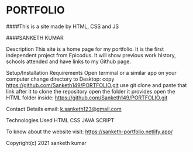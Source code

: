 # PORTFOLIO

####This is a site made by HTML, CSS and JS

####SANKETH KUMAR

Description
This site is a home page for my portfolio. It is the first independent project from Epicodus. It will show previous work history, schools attended and have links to my Github page.

Setup/Installation Requirements
Open terminal or a similar app on your computer
change directory to Desktop:
copy https://github.com/Sanketh149/PORTFOLIO.git
use git clone and paste that link after it to clone the repository
open the folder it provides
open the HTML folder inside:
https://github.com/Sanketh149/PORTFOLIO.git


Contact Details
email: k.sanketh123@gmail.com

Technologies Used
HTML CSS JAVA SCRIPT

To know about the website visit:
https://sanketh-portfolio.netlify.app/

Copyright(c) 2021 sanketh kumar
